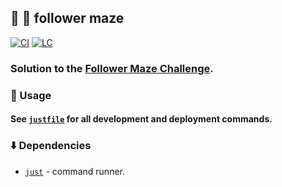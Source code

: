 ## :hamster: :twisted_rightwards_arrows: **follower maze**

[![CI][ci-shd]][ci-url]
[![LC][lc-shd]][lc-url]

### Solution to the [Follower Maze Challenge](SPECIFICATION.md).

### :rocket: Usage

#### See [`justfile`](justfile) for all development and deployment commands.

### :arrow_down: Dependencies

- [`just`](https://just.systems/) - command runner.

[ci-shield]: https://img.shields.io/github/actions/workflow/status/tensorush/Dozer-Stampede-Challenge/ci.yaml?branch=main&style=for-the-badge&logo=github&label=CI&labelColor=black
[ci-url]: https://github.com/tensorush/Dozer-Stampede-Challenge/blob/main/.github/workflows/ci.yaml

[ci-shd]: https://img.shields.io/github/actions/workflow/status/tensorush/follower-maze/ci.yaml?branch=main&style=for-the-badge&logo=github&label=CI&labelColor=black
[ci-url]: https://github.com/tensorush/follower-maze/blob/main/.github/workflows/ci.yaml
[lc-shd]: https://img.shields.io/github/license/tensorush/follower-maze.svg?style=for-the-badge&labelColor=black
[lc-url]: https://github.com/tensorush/follower-maze/blob/main/LICENSE.md
